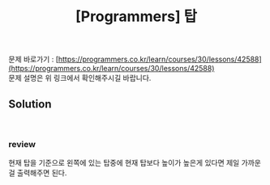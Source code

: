 ﻿---
toc: true
title:  "[Programmers] 탑"
last_modified_at:   2020-07-25
excerpt: ""
categories: PS2020
image: "/images/p15.png"
sitemap :
  changefreq : weekly
  priority : 1.0
---
문제 바로가기 : [https://programmers.co.kr/learn/courses/30/lessons/42588](https://programmers.co.kr/learn/courses/30/lessons/42588)<br>
문제 설명은 위 링크에서 확인해주시길 바랍니다.<br>

## Solution
<script src="https://gist.github.com/yooniversal/8c4c864ef08bd912f584703594ab4e54.js"></script>
<br>

### review

현재 탑을 기준으로 왼쪽에 있는 탑중에 현재 탑보다 높이가 높은게 있다면 제일 가까운걸 출력해주면 된다.

<script src="https://utteranc.es/client.js"
        repo="yooniversal/blog-comments"
        issue-term="pathname"
        theme="github-light"
        crossorigin="anonymous"
        async>
</script>
